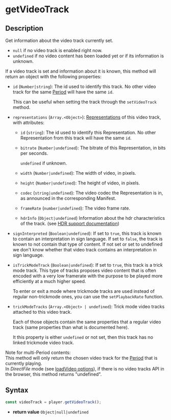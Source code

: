 # getVideoTrack

## Description

Get information about the video track currently set.

  - `null` if no video track is enabled right now.
  - `undefined` if no video content has been loaded yet or if its information
    is unknown.

If a video track is set and information about it is known, this method will
return an object with the following properties:

  - `id` (`Number|string`): The id used to identify this track. No other
    video track for the same [Period](../../Getting_Started/Glossary.md#period)
    will have the same `id`.

    This can be useful when setting the track through the `setVideoTrack`
    method.

  - `representations` (`Array.<Object>`):
    [Representations](../../Getting_Started/Glossary.md#representation) of this video track, with
    attributes:

    - `id` (`string`): The id used to identify this Representation.
      No other Representation from this track will have the same `id`.

    - `bitrate` (`Number|undefined`): The bitrate of this Representation, in
      bits per seconds.

      `undefined` if unknown.

    - `width` (`Number|undefined`): The width of video, in pixels.

    - `height` (`Number|undefined`): The height of video, in pixels.

    - `codec` (`string|undefined`): The video codec the Representation is
      in, as announced in the corresponding Manifest.

    - `frameRate` (`number|undefined`): The video frame rate.

    - `hdrInfo` (`Object|undefined`) Information about the hdr
      characteristics of the track.
      (see [HDR support documentation](../Miscellaneous/hdr.md#hdrinfo))

  - `signInterpreted` (`Boolean|undefined`): If set to `true`, this track is
    known to contain an interpretation in sign language.
    If set to `false`, the track is known to not contain that type of content.
    If not set or set to undefined we don't know whether that video track
    contains an interpretation in sign language.

  - `isTrickModeTrack` (`Boolean|undefined`): If set to `true`, this track
    is a trick mode track. This type of tracks proposes video content that is
    often encoded with a very low framerate with the purpose to be played more
    efficiently at a much higher speed.

    To enter or exit a mode where trickmode tracks are used instead of regular
    non-trickmode ones, you can use the `setPlaybackRate` function.

  - `trickModeTracks` (`Array.<Object> | undefined`): Trick mode video tracks
    attached to this video track.

    Each of those objects contain the same properties that a regular video track
    (same properties than what is documented here).

    It this property is either `undefined` or not set, then this track has no
    linked trickmode video track.

<div class="note">
Note for multi-Period contents:
<br>
This method will only return the chosen video track for the
<a href="../../Getting_Started/Glossary.md#period">Period</a> that is currently
playing.
</div>

<div class="warning">
In <i>DirectFile</i> mode (see <a
href="../Loading_a_Content.md#transport">loadVideo options</a>), if there is no
video tracks API in the browser, this method returns "undefined".
</div>

## Syntax

```js
const videoTrack = player.getVideoTrack();
```

 - **return value** `Object|null|undefined`

